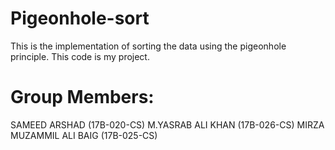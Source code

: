 # Pigeonhole-sort
This is the implementation of sorting the data using the pigeonhole principle.
This code is my project.
# Group Members:
  SAMEED ARSHAD (17B-020-CS)
  M.YASRAB ALI KHAN (17B-026-CS)
  MIRZA MUZAMMIL ALI BAIG (17B-025-CS)
